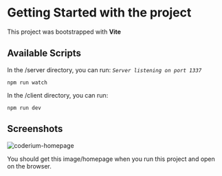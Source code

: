 # Getting Started with the project

This project was bootstrapped with **Vite**

## Available Scripts

In the /server directory, you can run: _`Server listening on port 1337`_

```
npm run watch
```

In the /client directory, you can run:

```
npm run dev
```


## Screenshots

![coderium-homepage](https://user-images.githubusercontent.com/89768406/219871555-91507423-c473-4aea-986e-282ac4401cab.png)

You should get this image/homepage when you run this project and open on the browser.

